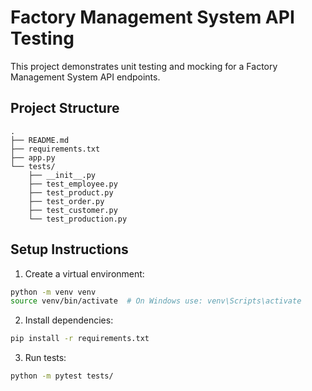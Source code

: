 # Factory Management System API Testing

This project demonstrates unit testing and mocking for a Factory Management System API endpoints.

## Project Structure
```
.
├── README.md
├── requirements.txt
├── app.py
└── tests/
    ├── __init__.py
    ├── test_employee.py
    ├── test_product.py
    ├── test_order.py
    ├── test_customer.py
    └── test_production.py
```

## Setup Instructions

1. Create a virtual environment:
```bash
python -m venv venv
source venv/bin/activate  # On Windows use: venv\Scripts\activate
```

2. Install dependencies:
```bash
pip install -r requirements.txt
```

3. Run tests:
```bash
python -m pytest tests/
```
